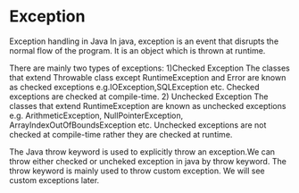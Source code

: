 # Exception
Exception handling in Java
In java, exception is an event that disrupts the normal flow of the program. It is an object which is thrown at runtime.

There are mainly two types of exceptions:
    1)Checked Exception
      The classes that extend Throwable class except RuntimeException and Error are known as checked exceptions e.g.IOException,SQLException etc. Checked exceptions are checked at compile-time.
   2) Unchecked Exception
      The classes that extend RuntimeException are known as unchecked exceptions e.g. ArithmeticException, NullPointerException, ArrayIndexOutOfBoundsException etc. Unchecked exceptions are not checked at compile-time rather they are checked at runtime.

The Java throw keyword is used to explicitly throw an exception.We can throw either checked or uncheked exception in java by throw keyword. The throw keyword is mainly used to throw custom exception. We will see custom exceptions later.

